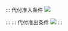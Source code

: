 

<dx-tabs>
::: 代付准入条件
<img src="https://qcloudimg.tencent-cloud.cn/raw/82947a53edf0c10a9ea954b69f342c29.png">

:::
::: 代付准出条件
<img src="https://qcloudimg.tencent-cloud.cn/raw/6a61cdc28db88bf9fcce5d94f765931d.png">
:::
</dx-tabs>
